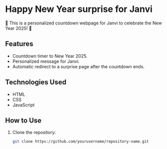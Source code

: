 # Happy New Year surprise for Janvi

🎉 This is a personalized countdown webpage for Janvi to celebrate the New Year 2025! 🎉

## Features
- Countdown timer to New Year 2025.
- Personalized message for Janvi.
- Automatic redirect to a surprise page after the countdown ends.

## Technologies Used
- HTML
- CSS
- JavaScript

## How to Use
1. Clone the repository:
   ```bash
   git clone https://github.com/yourusername/repository-name.git
